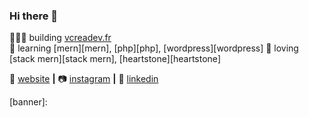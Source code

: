 ### Hi there 👋



👨🏼‍💻 building [vcreadev.fr][website]  
🧠 learning [mern][mern], [php][php], [wordpress][wordpress]
💜 loving [stack mern][stack mern], [heartstone][heartstone]

🏡 [website][website] **|** 
📷 [instagram][instagram] **|** 
👔 [linkedin][linkedin]

[banner]: 

[website]: https://vcreadev.fr
[instagram]: https://instagram.com/vcreadev
[linkedin]: https://linkedin.com/in/vanyvcrea


